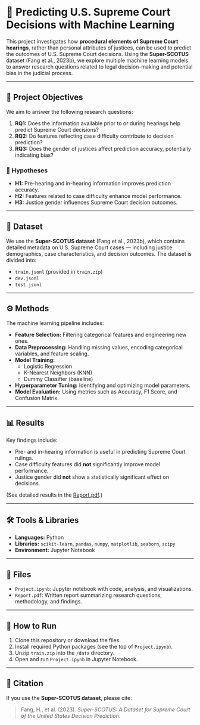 # 🧠 Predicting U.S. Supreme Court Decisions with Machine Learning

This project investigates how **procedural elements of Supreme Court hearings**, rather than personal attributes of justices, can be used to predict the outcomes of U.S. Supreme Court decisions. Using the **Super-SCOTUS** dataset (Fang et al., 2023b), we explore multiple machine learning models to answer research questions related to legal decision-making and potential bias in the judicial process.

---

## 📌 Project Objectives

We aim to answer the following research questions:

1. **RQ1:** Does the information available prior to or during hearings help predict Supreme Court decisions?
2. **RQ2:** Do features reflecting case difficulty contribute to decision prediction?
3. **RQ3:** Does the gender of justices affect prediction accuracy, potentially indicating bias?

### 🔬 Hypotheses

- **H1:** Pre-hearing and in-hearing information improves prediction accuracy.
- **H2:** Features related to case difficulty enhance model performance.
- **H3:** Justice gender influences Supreme Court decision outcomes.

---

## 📁 Dataset

We use the **Super-SCOTUS dataset** (Fang et al., 2023b), which contains detailed metadata on U.S. Supreme Court cases — including justice demographics, case characteristics, and decision outcomes. The dataset is divided into:

- `train.jsonl` (provided in `train.zip`)
- `dev.jsonl`
- `test.jsonl`

---

## ⚙️ Methods

The machine learning pipeline includes:

- **Feature Selection:** Filtering categorical features and engineering new ones.
- **Data Preprocessing:** Handling missing values, encoding categorical variables, and feature scaling.
- **Model Training:**
  - Logistic Regression
  - K-Nearest Neighbors (KNN)
  - Dummy Classifier (baseline)
- **Hyperparameter Tuning:** Identifying and optimizing model parameters.
- **Model Evaluation:** Using metrics such as Accuracy, F1 Score, and Confusion Matrix.

---

## 📊 Results

Key findings include:

- Pre- and in-hearing information is useful in predicting Supreme Court rulings.
- Case difficulty features did **not** significantly improve model performance.
- Justice gender did **not** show a statistically significant effect on decisions.

(See detailed results in the [Report.pdf](Report.pdf).)

---

## 🛠 Tools & Libraries

- **Languages:** Python
- **Libraries:** `scikit-learn`, `pandas`, `numpy`, `matplotlib`, `seaborn`, `scipy`
- **Environment:** Jupyter Notebook

---

## 📄 Files

- `Project.ipynb`: Jupyter notebook with code, analysis, and visualizations.
- `Report.pdf`: Written report summarizing research questions, methodology, and findings.

---

## 🚀 How to Run

1. Clone this repository or download the files.
2. Install required Python packages (see the top of `Project.ipynb`).
3. Unzip `train.zip` into the `/data` directory.
4. Open and run `Project.ipynb` in Jupyter Notebook.

---

## 🧾 Citation

If you use the **Super-SCOTUS dataset**, please cite:

> Fang, H., et al. (2023). _Super-SCOTUS: A Dataset for Supreme Court of the United States Decision Prediction_.
